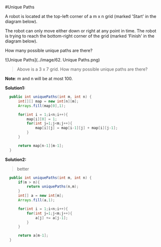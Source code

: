 #Unique Paths

A robot is located at the top-left corner of a m x n grid (marked 'Start' in the diagram below).

The robot can only move either down or right at any point in time. The robot is trying to reach the bottom-right corner of the grid (marked 'Finish' in the diagram below).

How many possible unique paths are there?

![Unique Paths](../image/62. Unique Paths.png)

> Above is a 3 x 7 grid. How many possible unique paths are there?

**Note**: m and n will be at most 100.

**Solution1:**

```java
  public int uniquePaths(int m, int n) {
      int[][] map = new int[n][m];
      Arrays.fill(map[0],1);

      for(int i = 1;i<n;i++){
          map[i][0] = 1;
          for(int j=1;j<m;j++){
              map[i][j] = map[i-1][j] + map[i][j-1];
          }
      }

      return map[n-1][m-1];
  }
```

**Solution2:**

> better

```java
  public int uniquePaths(int m, int n) {
      if(m > n){
          return uniquePaths(n,m);
      }
      int[] a = new int[m];
      Arrays.fill(a,1);

      for(int i = 1;i<n;i++){
          for(int j=1;j<m;j++){
              a[j] += a[j-1];
          }
      }

      return a[m-1];
  }
```
